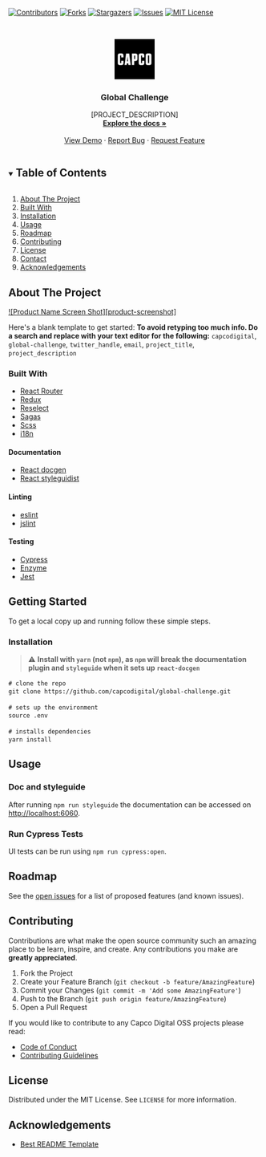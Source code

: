 [![Contributors][contributors-shield]][contributors-url]
[![Forks][forks-shield]][forks-url]
[![Stargazers][stars-shield]][stars-url]
[![Issues][issues-shield]][issues-url]
[![MIT License][license-shield]][license-url]

<!-- PROJECT LOGO -->
<br />
<p align="center">
  <a href="https://github.com/capcodigital/global-challenge">
    <img src="images/logo.png" alt="Logo" width="80" height="80">
  </a>

  <h3 align="center">Global Challenge</h3>

  <p align="center">
    [PROJECT_DESCRIPTION]
    <br />
    <a href="https://github.com/capcodigital/global-challenge"><strong>Explore the docs »</strong></a>
    <br />
    <br />
    <a href="https://github.com/capcodigital/global-challenge">View Demo</a>
    ·
    <a href="https://github.com/capcodigital/global-challenge/issues">Report Bug</a>
    ·
    <a href="https://github.com/capcodigital/global-challenge/issues">Request Feature</a>
  </p>
</p>

<!-- TABLE OF CONTENTS -->
<details open="open">
  <summary><h2 style="display: inline-block">Table of Contents</h2></summary>
  <ol>
    <li><a href="#about-the-project">About The Project</a>
    <li><a href="#built-with">Built With</a></li>
    <li><a href="#installation">Installation</a></li>
    <li><a href="#usage">Usage</a></li>
    <li><a href="#roadmap">Roadmap</a></li>
    <li><a href="#contributing">Contributing</a></li>
    <li><a href="#license">License</a></li>
    <li><a href="#contact">Contact</a></li>
    <li><a href="#acknowledgements">Acknowledgements</a></li>
  </ol>
</details>

<!-- ABOUT THE PROJECT -->
## About The Project

[![Product Name Screen Shot][product-screenshot]](https://example.com)

Here's a blank template to get started:
**To avoid retyping too much info. Do a search and replace with your text editor for the following:**
`capcodigital`, `global-challenge`, `twitter_handle`, `email`, `project_title`, `project_description`

### Built With

* [React Router](https://reactrouter.com/web/guides/quick-start)
* [Redux](https://redux.js.org/)
* [Reselect](https://github.com/reduxjs/reselect)
* [Sagas](https://redux-saga.js.org/)
* [Scss](https://sass-lang.com/)
* [i18n](https://github.com/mashpie/i18n-node)

#### Documentation

* [React docgen](https://github.com/reactjs/react-docgen)
* [React styleguidist](https://react-styleguidist.js.org/)

#### Linting

* [eslint](https://eslint.org/)
* [jslint](https://www.jslint.com/)

#### Testing

* [Cypress](https://www.cypress.io/)
* [Enzyme](https://github.com/enzymejs/enzyme)
* [Jest](https://jestjs.io/)

<!-- GETTING STARTED -->
## Getting Started

To get a local copy up and running follow these simple steps.

### Installation

> :warning: **Install with `yarn` (not `npm`), as `npm` will break the documentation plugin and `styleguide` when it sets up `react-docgen`**

```shell
# clone the repo
git clone https://github.com/capcodigital/global-challenge.git

# sets up the environment
source .env

# installs dependencies
yarn install
```

<!-- USAGE EXAMPLES -->
## Usage

### Doc and styleguide

After running `npm run styleguide` the documentation can be accessed on [http://localhost:6060](http://localhost:6060).

### Run Cypress Tests

UI tests can be run using `npm run cypress:open`.

<!-- ROADMAP -->
## Roadmap

See the [open issues](https://github.com/capcodigital/global-challenge/issues) for a list of proposed features (and known issues).

<!-- CONTRIBUTING -->
## Contributing

Contributions are what make the open source community such an amazing place to be learn, inspire, and create. Any contributions you make are **greatly appreciated**.

1. Fork the Project
2. Create your Feature Branch (`git checkout -b feature/AmazingFeature`)
3. Commit your Changes (`git commit -m 'Add some AmazingFeature'`)
4. Push to the Branch (`git push origin feature/AmazingFeature`)
5. Open a Pull Request

If you would like to contribute to any Capco Digital OSS projects please read:

* [Code of Conduct](https://github.com/capcodigital/.github/blob/master/CODE_OF_CONDUCT.md)
* [Contributing Guidelines](https://github.com/capcodigital/.github/blob/master/CONTRIBUTING.md)

<!-- LICENSE -->
## License

Distributed under the MIT License. See `LICENSE` for more information.

<!-- ACKNOWLEDGEMENTS -->
## Acknowledgements

* [Best README Template](https://github.com/othneildrew/Best-README-Template/blob/master/README.md)

<!-- MARKDOWN LINKS & IMAGES -->
<!-- https://www.markdownguide.org/basic-syntax/#reference-style-links -->
[contributors-shield]: https://img.shields.io/github/contributors/capcodigital/global-challenge.svg?style=for-the-badge
[contributors-url]: https://github.com/capcodigital/global-challenge/graphs/contributors
[forks-shield]: https://img.shields.io/github/forks/capcodigital/global-challenge.svg?style=for-the-badge
[forks-url]: https://github.com/capcodigital/global-challenge/network/members
[stars-shield]: https://img.shields.io/github/stars/capcodigital/global-challenge.svg?style=for-the-badge
[stars-url]: https://github.com/capcodigital/global-challenge/stargazers
[issues-shield]: https://img.shields.io/github/issues/capcodigital/global-challenge.svg?style=for-the-badge
[issues-url]: https://github.com/capcodigital/global-challenge/issues
[license-shield]: https://img.shields.io/github/license/capcodigital/global-challenge.svg?style=for-the-badge
[license-url]: https://github.com/capcodigital/global-challenge/blob/master/LICENSE
